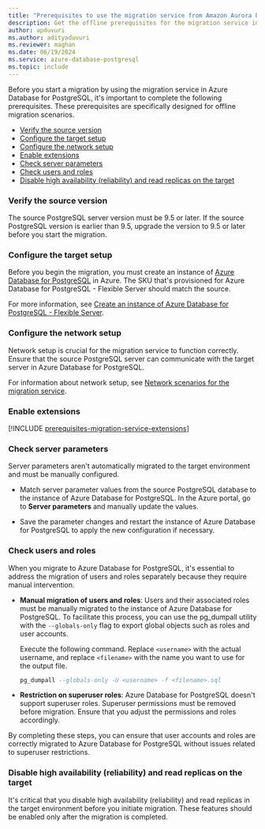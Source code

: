 ```yaml
---
title: "Prerequisites to use the migration service from Amazon Aurora PostgreSQL (offline)"
description: Get the offline prerequisites for the migration service in Azure Database for PostgreSQL.
author: apduvuri
ms.author: adityaduvuri
ms.reviewer: maghan
ms.date: 06/19/2024
ms.service: azure-database-postgresql
ms.topic: include
---
```


Before you start a migration by using the migration service in Azure Database for PostgreSQL, it's important to complete the following prerequisites. These prerequisites are specifically designed for offline migration scenarios.

- [Verify the source version](#verify-the-source-version)
- [Configure the target setup](#configure-the-target-setup)
- [Configure the network setup](#configure-the-network-setup)
- [Enable extensions](#enable-extensions)
- [Check server parameters](#check-server-parameters)
- [Check users and roles](#check-users-and-roles)
- [Disable high availability (reliability) and read replicas on the target](#disable-high-availability-reliability-and-read-replicas-on-the-target)

### Verify the source version

The source PostgreSQL server version must be 9.5 or later. If the source PostgreSQL version is earlier than 9.5, upgrade the version to 9.5 or later before you start the migration.

### Configure the target setup

Before you begin the migration, you must create an instance of [Azure Database for PostgreSQL](/azure/postgresql/flexible-server/) in Azure. The SKU that's provisioned for Azure Database for PostgreSQL - Flexible Server should match the source.

For more information, see [Create an instance of Azure Database for PostgreSQL - Flexible Server](../../../../flexible-server/quickstart-create-server.md).

### Configure the network setup

Network setup is crucial for the migration service to function correctly. Ensure that the source PostgreSQL server can communicate with the target server in Azure Database for PostgreSQL.

For information about network setup, see [Network scenarios for the migration service](../../how-to-network-setup-migration-service.md).

### Enable extensions

[!INCLUDE [prerequisites-migration-service-extensions](../prerequisites/prerequisites-migration-service-extensions.md)]

### Check server parameters

Server parameters aren't automatically migrated to the target environment and must be manually configured.

- Match server parameter values from the source PostgreSQL database to the instance of Azure Database for PostgreSQL. In the Azure portal, go to **Server parameters** and manually update the values.

- Save the parameter changes and restart the instance of Azure Database for PostgreSQL to apply the new configuration if necessary.

### Check users and roles

When you migrate to Azure Database for PostgreSQL, it's essential to address the migration of users and roles separately because they require manual intervention.

- **Manual migration of users and roles**: Users and their associated roles must be manually migrated to the instance of Azure Database for PostgreSQL. To facilitate this process, you can use the pg_dumpall utility with the `--globals-only` flag to export global objects such as roles and user accounts.

  Execute the following command. Replace `<username>` with the actual username, and replace `<filename>` with the name you want to use for the output file.

  ```sql
  pg_dumpall --globals-only -U <username> -f <filename>.sql
  ```

- **Restriction on superuser roles**: Azure Database for PostgreSQL doesn't support superuser roles. Superuser permissions must be removed before migration. Ensure that you adjust the permissions and roles accordingly.

By completing these steps, you can ensure that user accounts and roles are correctly migrated to Azure Database for PostgreSQL without issues related to superuser restrictions.

### Disable high availability (reliability) and read replicas on the target

It's critical that you disable high availability (reliability) and read replicas in the target environment before you initiate migration. These features should be enabled only after the migration is completed.
